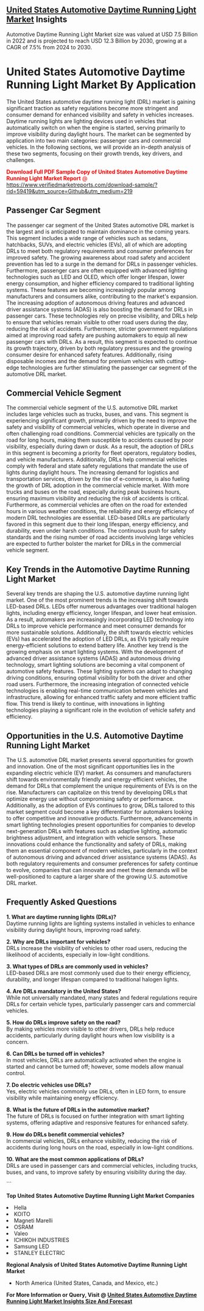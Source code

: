 <h2><a href="https://www.verifiedmarketreports.com/download-sample/?rid=59419&amp;utm_source=Github&amp;utm_medium=219" target="_blank">United States Automotive Daytime Running Light Market</a> Insights</h2><p>Automotive Daytime Running Light Market size was valued at USD 7.5 Billion in 2022 and is projected to reach USD 12.3 Billion by 2030, growing at a CAGR of 7.5% from 2024 to 2030.</p><p> <h1>United States Automotive Daytime Running Light Market By Application</h1> <p>The United States automotive daytime running light (DRL) market is gaining significant traction as safety regulations become more stringent and consumer demand for enhanced visibility and safety in vehicles increases. Daytime running lights are lighting devices used in vehicles that automatically switch on when the engine is started, serving primarily to improve visibility during daylight hours. The market can be segmented by application into two main categories: passenger cars and commercial vehicles. In the following sections, we will provide an in-depth analysis of these two segments, focusing on their growth trends, key drivers, and challenges. <p><span class=""><span style="color: #ff0000;"><strong>Download Full PDF Sample Copy of United States Automotive Daytime Running Light Market Report</strong> @ </span><a href="https://www.verifiedmarketreports.com/download-sample/?rid=59419&amp;utm_source=Github&amp;utm_medium=219" target="_blank">https://www.verifiedmarketreports.com/download-sample/?rid=59419&amp;utm_source=Github&amp;utm_medium=219</a></span></p></p> <h2>Passenger Car Segment</h2> <p>The passenger car segment of the United States automotive DRL market is the largest and is anticipated to maintain dominance in the coming years. This segment includes a wide range of vehicles such as sedans, hatchbacks, SUVs, and electric vehicles (EVs), all of which are adopting DRLs to meet both regulatory requirements and consumer preferences for improved safety. The growing awareness about road safety and accident prevention has led to a surge in the demand for DRLs in passenger vehicles. Furthermore, passenger cars are often equipped with advanced lighting technologies such as LED and OLED, which offer longer lifespan, lower energy consumption, and higher efficiency compared to traditional lighting systems. These features are becoming increasingly popular among manufacturers and consumers alike, contributing to the market's expansion. The increasing adoption of autonomous driving features and advanced driver assistance systems (ADAS) is also boosting the demand for DRLs in passenger cars. These technologies rely on precise visibility, and DRLs help to ensure that vehicles remain visible to other road users during the day, reducing the risk of accidents. Furthermore, stricter government regulations aimed at improving road safety are pushing automakers to equip all new passenger cars with DRLs. As a result, this segment is expected to continue its growth trajectory, driven by both regulatory pressures and the growing consumer desire for enhanced safety features. Additionally, rising disposable incomes and the demand for premium vehicles with cutting-edge technologies are further stimulating the passenger car segment of the automotive DRL market. <h2>Commercial Vehicle Segment</h2> <p>The commercial vehicle segment of the U.S. automotive DRL market includes large vehicles such as trucks, buses, and vans. This segment is experiencing significant growth, primarily driven by the need to improve the safety and visibility of commercial vehicles, which operate in diverse and often challenging road conditions. Commercial vehicles are typically on the road for long hours, making them susceptible to accidents caused by poor visibility, especially during dawn or dusk. As a result, the adoption of DRLs in this segment is becoming a priority for fleet operators, regulatory bodies, and vehicle manufacturers. Additionally, DRLs help commercial vehicles comply with federal and state safety regulations that mandate the use of lights during daylight hours. The increasing demand for logistics and transportation services, driven by the rise of e-commerce, is also fueling the growth of DRL adoption in the commercial vehicle market. With more trucks and buses on the road, especially during peak business hours, ensuring maximum visibility and reducing the risk of accidents is critical. Furthermore, as commercial vehicles are often on the road for extended hours in various weather conditions, the reliability and energy efficiency of modern DRL technologies are essential. LED-based DRLs are particularly favored in this segment due to their long lifespan, energy efficiency, and durability, even under harsh conditions. The continuous push for safety standards and the rising number of road accidents involving large vehicles are expected to further bolster the market for DRLs in the commercial vehicle segment. <h2>Key Trends in the Automotive Daytime Running Light Market</h2> <p>Several key trends are shaping the U.S. automotive daytime running light market. One of the most prominent trends is the increasing shift towards LED-based DRLs. LEDs offer numerous advantages over traditional halogen lights, including energy efficiency, longer lifespan, and lower heat emission. As a result, automakers are increasingly incorporating LED technology into DRLs to improve vehicle performance and meet consumer demands for more sustainable solutions. Additionally, the shift towards electric vehicles (EVs) has accelerated the adoption of LED DRLs, as EVs typically require energy-efficient solutions to extend battery life. Another key trend is the growing emphasis on smart lighting systems. With the development of advanced driver assistance systems (ADAS) and autonomous driving technology, smart lighting solutions are becoming a vital component of automotive safety features. These lighting systems can adapt to changing driving conditions, ensuring optimal visibility for both the driver and other road users. Furthermore, the increasing integration of connected vehicle technologies is enabling real-time communication between vehicles and infrastructure, allowing for enhanced traffic safety and more efficient traffic flow. This trend is likely to continue, with innovations in lighting technologies playing a significant role in the evolution of vehicle safety and efficiency. <h2>Opportunities in the U.S. Automotive Daytime Running Light Market</h2> <p>The U.S. automotive DRL market presents several opportunities for growth and innovation. One of the most significant opportunities lies in the expanding electric vehicle (EV) market. As consumers and manufacturers shift towards environmentally friendly and energy-efficient vehicles, the demand for DRLs that complement the unique requirements of EVs is on the rise. Manufacturers can capitalize on this trend by developing DRLs that optimize energy use without compromising safety or performance. Additionally, as the adoption of EVs continues to grow, DRLs tailored to this market segment could become a key differentiator for automakers looking to offer competitive and innovative products. Furthermore, advancements in smart lighting technologies present opportunities for companies to develop next-generation DRLs with features such as adaptive lighting, automatic brightness adjustment, and integration with vehicle sensors. These innovations could enhance the functionality and safety of DRLs, making them an essential component of modern vehicles, particularly in the context of autonomous driving and advanced driver assistance systems (ADAS). As both regulatory requirements and consumer preferences for safety continue to evolve, companies that can innovate and meet these demands will be well-positioned to capture a larger share of the growing U.S. automotive DRL market. <h2>Frequently Asked Questions</h2> <p><b>1. What are daytime running lights (DRLs)?</b><br>Daytime running lights are lighting systems installed in vehicles to enhance visibility during daylight hours, improving road safety.</p> <p><b>2. Why are DRLs important for vehicles?</b><br>DRLs increase the visibility of vehicles to other road users, reducing the likelihood of accidents, especially in low-light conditions.</p> <p><b>3. What types of DRLs are commonly used in vehicles?</b><br>LED-based DRLs are most commonly used due to their energy efficiency, durability, and longer lifespan compared to traditional halogen lights.</p> <p><b>4. Are DRLs mandatory in the United States?</b><br>While not universally mandated, many states and federal regulations require DRLs for certain vehicle types, particularly passenger cars and commercial vehicles.</p> <p><b>5. How do DRLs improve safety on the road?</b><br>By making vehicles more visible to other drivers, DRLs help reduce accidents, particularly during daylight hours when low visibility is a concern.</p> <p><b>6. Can DRLs be turned off in vehicles?</b><br>In most vehicles, DRLs are automatically activated when the engine is started and cannot be turned off; however, some models allow manual control.</p> <p><b>7. Do electric vehicles use DRLs?</b><br>Yes, electric vehicles commonly use DRLs, often in LED form, to ensure visibility while maintaining energy efficiency.</p> <p><b>8. What is the future of DRLs in the automotive market?</b><br>The future of DRLs is focused on further integration with smart lighting systems, offering adaptive and responsive features for enhanced safety.</p> <p><b>9. How do DRLs benefit commercial vehicles?</b><br>In commercial vehicles, DRLs enhance visibility, reducing the risk of accidents during long hours on the road, especially in low-light conditions.</p> <p><b>10. What are the most common applications of DRLs?</b><br>DRLs are used in passenger cars and commercial vehicles, including trucks, buses, and vans, to improve safety by ensuring visibility during the day.</p> ```</p><p><strong>Top United States Automotive Daytime Running Light Market Companies</strong></p><div data-test-id=""><p><li>Hella</li><li> KOITO</li><li> Magneti Marelli</li><li> OSRAM</li><li> Valeo</li><li> ICHIKOH INDUSTRIES</li><li> Samsung LED</li><li> STANLEY ELECTRIC</li></p><div><strong>Regional Analysis of&nbsp;United States Automotive Daytime Running Light Market</strong></div><ul><li dir="ltr"><p dir="ltr">North America&nbsp;(United States, Canada, and Mexico, etc.)</p></li></ul><p><strong>For More Information or Query, Visit @&nbsp;</strong><strong><a href="https://www.verifiedmarketreports.com/product/global-automotive-daytime-running-light-market-2018-by-manufacturers-regions-type-and-application-forecast-to-2023/?utm_source=Github&amp;utm_medium=219" target="_blank">United States Automotive Daytime Running Light Market Insights Size And Forecast</a></strong></p></div>
